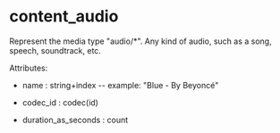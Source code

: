 # content_audio

Represent the media type "audio/*". Any kind of audio, such as a song, speech, soundtrack, etc.

Attributes:

* name : string+index -- example: "Blue - By Beyoncé"

* codec_id : codec(id)

* duration_as_seconds : count
